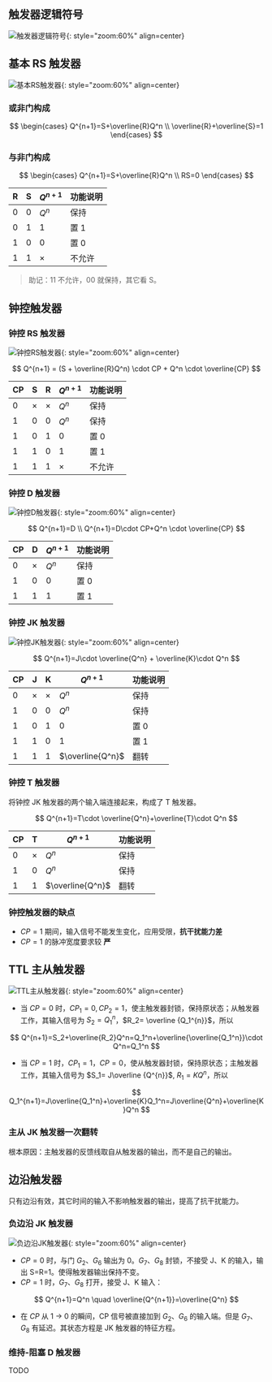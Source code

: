 ## 触发器逻辑符号

![触发器逻辑符号](./第五章图片/触发器逻辑符号.png){: style="zoom:60%" align=center}

## 基本 RS 触发器

![基本RS触发器](./第五章图片/基本RS触发器.png){: style="zoom:60%" align=center}

### 或非门构成

$$
\begin{cases}
Q^{n+1}=S+\overline{R}Q^n \\
\overline{R}+\overline{S}=1
\end{cases}
$$

### 与非门构成

$$
\begin{cases}
Q^{n+1}=S+\overline{R}Q^n \\
RS=0
\end{cases}
$$

| R    | S    | $Q^{n+1}$ | 功能说明 |
| ---- | ---- | --------- | -------- |
| 0    | 0    | $Q^n$     | 保持     |
| 0    | 1    | 1         | 置 1     |
| 1    | 0    | 0         | 置 0     |
| 1    | 1    | ×         | 不允许   |

> 助记：11 不允许，00 就保持，其它看 S。

## 钟控触发器

### 钟控 RS 触发器

![钟控RS触发器](./第五章图片/钟控RS触发器.png){: style="zoom:60%" align=center}

$$
Q^{n+1} = (S + \overline{R}Q^n) \cdot CP + Q^n \cdot \overline{CP}
$$

| CP   | S    | R    | $Q^{n+1}$ | 功能说明 |
| ---- | ---- | ---- | --------- | -------- |
| 0    | ×    | ×    | $Q^n$     | 保持     |
| 1    | 0    | 0    | $Q^n$     | 保持     |
| 1    | 0    | 1    | 0         | 置 0     |
| 1    | 1    | 0    | 1         | 置 1     |
| 1    | 1    | 1    | ×         | 不允许   |

### 钟控 D 触发器

![钟控D触发器](./第五章图片/钟控D触发器.png){: style="zoom:60%" align=center}

$$
Q^{n+1}=D \\
Q^{n+1}=D\cdot CP+Q^n \cdot \overline{CP}
$$

| CP   | D    | $Q^{n+1}$ | 功能说明 |
| ---- | ---- | --------- | -------- |
| 0    | ×    | $Q^n$     | 保持     |
| 1    | 0    | 0         | 置 0     |
| 1    | 1    | 1         | 置 1     |

### 钟控 JK 触发器

![钟控JK触发器](./第五章图片/钟控JK触发器.png){: style="zoom:60%" align=center}

$$
Q^{n+1}=J\cdot \overline{Q^n} + \overline{K}\cdot Q^n
$$

| CP   | J    | K    | $Q^{n+1}$        | 功能说明 |
| ---- | ---- | ---- | ---------------- | -------- |
| 0    | ×    | ×    | $Q^n$            | 保持     |
| 1    | 0    | 0    | $Q^n$            | 保持     |
| 1    | 0    | 1    | 0                | 置 0     |
| 1    | 1    | 0    | 1                | 置 1     |
| 1    | 1    | 1    | $\overline{Q^n}$ | 翻转     |

### 钟控 T 触发器

将钟控 JK 触发器的两个输入端连接起来，构成了 T 触发器。

$$
Q^{n+1}=T\cdot \overline{Q^n}+\overline{T}\cdot Q^n
$$

| CP   | T    | $Q^{n+1}$        | 功能说明 |
| ---- | ---- | ---------------- | -------- |
| 0    | ×    | $Q^n$            | 保持     |
| 1    | 0    | $Q^n$            | 保持     |
| 1    | 1    | $\overline{Q^n}$ | 翻转     |

### 钟控触发器的缺点

- $CP = 1$ 期间，输入信号不能发生变化，应用受限，**抗干扰能力差**
- $CP = 1$ 的脉冲宽度要求较 **严**

## TTL 主从触发器

![TTL主从触发器](./第五章图片/TTL主从触发器.png){: style="zoom:60%" align=center}

- 当 $CP=0$ 时，$CP_{1}=0,CP_{2}=1$，使主触发器封锁，保持原状态；从触发器工作，其输入信号为 $S_2= Q_1^{n}$，$R_2= \overline {Q_1^{n}}$，所以

$$
Q^{n+1}=S_2+\overline{R_2}Q^n=Q_1^n+\overline{\overline{Q_1^n}}\cdot Q^n=Q_1^n
$$

- 当 $CP=1$ 时，$CP_{1}=1$，$CP=0$，使从触发器封锁，保持原状态；主触发器工作，其输入信号为 $S_1= J\overline {Q^{n}}$, $R_1= KQ^{n}$​，所以

$$
Q_1^{n+1}=J\overline{Q_1^n}+\overline{K}Q_1^n=J\overline{Q^n}+\overline{K}Q^n
$$

### 主从  JK 触发器一次翻转

根本原因：主触发器的反馈线取自从触发器的输出，而不是自己的输出。

## 边沿触发器

只有边沿有效，其它时间的输入不影响触发器的输出，提高了抗干扰能力。

### 负边沿 JK 触发器

![负边沿JK触发器](./第五章图片/负边沿JK触发器.png){: style="zoom:60%" align=center}

- $CP=0$ 时，与门 $G_2$、$G_6$ 输出为 0。$G_7$、$G_8$ 封锁，不接受 J、K 的输入，输出 S=R=1。使得触发器输出保持不变。
- $CP=1$ 时，$G_7$、$G_8$ 打开，接受 J、K 输入：

$$
Q^{n+1}=Q^n \quad \overline{Q^{n+1}}=\overline{Q^n}
$$

- 在 $CP$ 从 1 → 0 的瞬间，CP 信号被直接加到 $G_2$、$G_6$ 的输入端。但是 $G_7$、$G_8$ 有延迟。其状态方程是 JK 触发器的特征方程。

### 维持-阻塞 D 触发器

TODO
